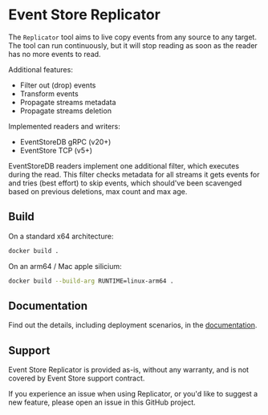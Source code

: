 # Event Store Replicator

The `Replicator` tool aims to live copy events from any source to any target. The tool can run continuously, but it will stop reading as soon as the reader has no more events to read. 

Additional features:
- Filter out (drop) events
- Transform events
- Propagate streams metadata
- Propagate streams deletion

Implemented readers and writers:
- EventStoreDB gRPC (v20+)
- EventStore TCP (v5+)

EventStoreDB readers implement one additional filter, which executes during the read. This filter checks metadata for all streams it gets events for and tries (best effort) to skip events, which should've been scavenged based on previous deletions, max count and max age.

## Build

On a standard x64 architecture:

```sh
docker build .
```

On an arm64 / Mac apple silicium:

```sh
docker build --build-arg RUNTIME=linux-arm64 .
```

## Documentation

Find out the details, including deployment scenarios, in the [documentation](https://replicator.eventstore.org).

## Support

Event Store Replicator is provided as-is, without any warranty, and is not covered by Event Store support contract.

If you experience an issue when using Replicator, or you'd like to suggest a new feature, please open an issue in this GitHub project.
